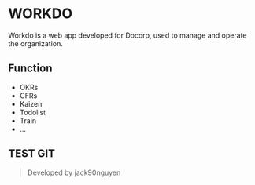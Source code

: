 # WORKDO

Workdo is a web app developed for Docorp, used to manage and operate the organization.

## Function

- OKRs
- CFRs
- Kaizen
- Todolist
- Train
- ...

## TEST GIT

> Developed by jack90nguyen
